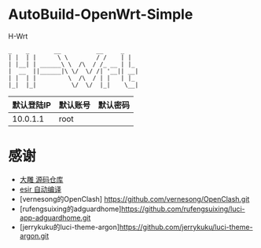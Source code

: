# AutoBuild-OpenWrt-Simple

H-Wrt

```
_    _       __          __     _
| |  | |      \ \        / /    | |  
| |__| | ______\ \  /\  / /_ __ | |_ 
|  __  ||______|\ \/  \/ /| '__|| __|
| |  | |         \  /\  / | |   | |_ 
|_|  |_|          \/  \/  |_|    \__|
```
| 默认登陆IP | 默认账号 | 默认密码 |
| ---------- | -------- | -------- |
| 10.0.1.1   | root     |          |

# 感谢

- [大雕 源码仓库](https://github.com/coolsnowwolf/lede.git)
- [esir 自动编译](https://github.com/esirplayground/AutoBuild-OpenWrt.git)
- [vernesong的OpenClash] https://github.com/vernesong/OpenClash.git
- [rufengsuixing的adguardhome]https://github.com/rufengsuixing/luci-app-adguardhome.git
- [jerrykuku的luci-theme-argon]https://github.com/jerrykuku/luci-theme-argon.git
